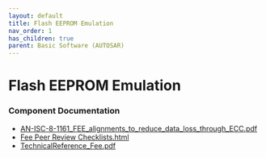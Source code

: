 ```yaml
---
layout: default
title: Flash EEPROM Emulation
nav_order: 1
has_children: true
parent: Basic Software (AUTOSAR)
---
```

# Flash EEPROM Emulation
### Component Documentation

- [AN-ISC-8-1161_FEE_alignments_to_reduce_data_loss_through_ECC.pdf](doc/AN-ISC-8-1161_FEE_alignments_to_reduce_data_loss_through_ECC.pdf)
- [Fee Peer Review Checklists.html](doc/Fee%20Peer%20Review%20Checklists.html)
- [TechnicalReference_Fee.pdf](doc/TechnicalReference_Fee.pdf)

